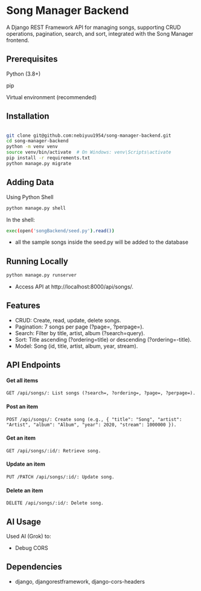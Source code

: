 # Song Manager Backend

A Django REST Framework API for managing songs, supporting CRUD operations, pagination, search, and sort, integrated with the Song Manager frontend.

## Prerequisites

Python (3.8+)

pip

Virtual environment (recommended)

## Installation


```bash

git clone git@github.com:nebiyuu1954/song-manager-backend.git
cd song-manager-backend
python -m venv venv
source venv/bin/activate  # On Windows: venv\Scripts\activate
pip install -r requirements.txt
python manage.py migrate

```



## Adding Data

Using Python Shell


```bash
python manage.py shell
```

In the shell:


```bash
exec(open('songBackend/seed.py').read())
```

- all the sample songs inside the seed.py will be added to the database


## Running Locally

```bash
python manage.py runserver
```

- Access API at http://localhost:8000/api/songs/.



## Features

- CRUD: Create, read, update, delete songs.
- Pagination: 7 songs per page (?page=, ?perpage=).
- Search: Filter by title, artist, album (?search=query).
- Sort: Title ascending (?ordering=title) or descending (?ordering=-title).
- Model: Song (id, title, artist, album, year, stream).



## API Endpoints

#### Get all items

```http
GET /api/songs/: List songs (?search=, ?ordering=, ?page=, ?perpage=).
```

#### Post an item

``` http
POST /api/songs/: Create song (e.g., { "title": "Song", "artist": "Artist", "album": "Album", "year": 2020, "stream": 1000000 }).
```


#### Get an item

``` http
GET /api/songs/:id/: Retrieve song.
```


#### Update an item

``` http
PUT /PATCH /api/songs/:id/: Update song.
```

#### Delete an item

``` http
DELETE /api/songs/:id/: Delete song.

```


## AI Usage

Used AI (Grok) to:

- Debug CORS



## Dependencies

- django, djangorestframework, django-cors-headers